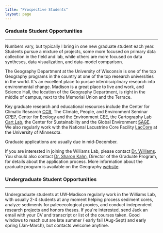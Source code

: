 ```yaml
---
title: "Prospective Students"
layout: page
---
```


### Graduate Student Opportunities
<hr>

Numbers vary, but typically I bring in one new graduate student each year.  Students pursue a mixture of projects, some more focused on primary data collection in the field and lab, while others are more focused on data syntheses, data visualization, and data-model comparison.

The Geography Department at the University of Wisconsin is one of the top Geography programs in the country at one of the top research universities in the world.  It's an excellent place to pursue interdisciplinary research into environmental change. Madison is a great place to live and work, and Science Hall, the location of the Geography Department, is right in the middle of campus, next to the Memorial Union and the Terrace.

Key graduate research and educational resources include the Center for Climatic Research [CCR](http://nelson.wisc.edu/ccr/index.php), The Climate, People, and Environment Seminar [CPEP](https://nelson.wisc.edu/ccr/events/seminars.php), Center for Ecology and the Environment [CEE](ecology.wisc.edu), the Cartography Lab [Cart Lab](http://www.geography.wisc.edu/cartography/), the Center for Sustainability and the Global Environment [SAGE](http://nelson.wisc.edu/sage/).  We also regularly work with the National Lacustrine Core Facility [LacCore](http://lrc.geo.umn.edu/laccore/) at the University of Minnesota.

Graduate applications are usually due in mid-December.  

If you are interested in joining the Williams Lab, please contact [Dr. Williams](mailto:jwwilliams1@wisc.edu). You should also contact [Dr. Sharon Kahn](mailto:smkahn@wisc.edu), Director of the Graduate Program, for details about the application process.  More information about the graduate program is available on the Geography [website](http://geography.wisc.edu/graduate/prospective-students.php).

### Undergraduate Student Opportunities
<hr>
Undergraduate students at UW-Madison regularly work in the Williams Lab, with usually 2-4 students at any moment helping process sediment cores, analyze sediments for paleoecological proxies, and conduct independent research projects and honors theses.  If you're interested, send Jack an email with your CV and transcript or list of the courses taken.  Good windows to reach out are late summer / early fall (Aug-Sept) and early spring (Jan-March), but contacts welcome anytime.
